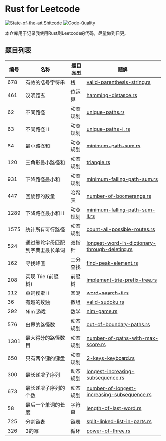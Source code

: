 # Rust for Leetcode

[![State-of-the-art Shitcode](https://img.shields.io/static/v1?label=State-of-the-art&message=Shitcode&color=7B5804)](https://github.com/trekhleb/state-of-the-art-shitcode) ![Code-Quality](https://img.shields.io/badge/Code%20Quality-D-red)

本仓库用于记录我使用Rust刷Leetcode的代码，尽量做到日更。

## 题目列表

| 编号 | 名称                             | 题目类型 | 题解                                                         |
| ---- | -------------------------------- | -------- | ------------------------------------------------------------ |
| 678  | 有效的括号字符串                 | 栈       | [valid-parenthesis-string.rs](/solutions/valid-parenthesis-string.rs) |
| 461  | 汉明距离                         | 位运算   | [hamming-distance.rs](/solutions/hamming-distance.rs)        |
| 62   | 不同路径                         | 动态规划 | [unique-paths.rs](/solutions/unique-paths.rs)                |
| 63   | 不同路径 II                      | 动态规划 | [unique-paths-ii.rs](/solutions/unique-paths-ii.rs)          |
| 64   | 最小路径和                       | 动态规划 | [minimum-path-sum.rs](/solutions/minimum-path-sum.rs)        |
| 120  | 三角形最小路径和                 | 动态规划 | [triangle.rs](/solutions/triangle.rs)                        |
| 931  | 下降路径最小和                   | 动态规划 | [minimum-falling-path-sum.rs](/solutions/minimum-falling-path-sum.rs) |
| 447  | 回旋镖的数量                     | 哈希表   | [number-of-boomerangs.rs](/solutions/number-of-boomerangs.rs) |
| 1289 | 下降路径最小和  II               | 动态规划 | [minimum-falling-path-sum-ii.rs](/solutions/minimum-falling-path-sum-ii.rs) |
| 1575 | 统计所有可行路径                 | 动态规划 | [count-all-possible-routes.rs](/solutions/count-all-possible-routes.rs) |
| 524  | 通过删除字母匹配到字典里最长单词 | 双指针   | [longest-word-in-dictionary-through-deleting.rs](/solutions/longest-word-in-dictionary-through-deleting.rs) |
| 162  | 寻找峰值                         | 二分查找 | [find-peak-element.rs](/solutions/find-peak-element.rs)      |
| 208  | 实现 Trie (前缀树)               | 前缀树   | [implement-trie-prefix-tree.rs](/solutions/implement-trie-prefix-tree.rs) |
| 212  | 单词搜索 II                      | 回溯     | [word-search-ii.rs](/solutions/word-search-ii.rs)            |
| 36   | 有趣的数独                       | 数组     | [valid-sudoku.rs](/solutions/valid-sudoku.rs)                |
| 292  | Nim 游戏                         | 数学     | [nim-game.rs](/solutions/nim-game.rs)                        |
| 576  | 出界的路径数                     | 动态规划 | [out-of-boundary-paths.rs](/solutions/out-of-boundary-paths.rs) |
| 1301 | 最大得分的路径数目               | 动态规划 | [number-of-paths-with-max-score.rs](/solutions/number-of-paths-with-max-score.rs) |
| 650  | 只有两个键的键盘                 | 动态规划 | [2-keys-keyboard.rs](/solutions/2-keys-keyboard.rs)          |
| 300  | 最长递增子序列                   | 动态规划 | [longest-increasing-subsequence.rs](/solutions/longest-increasing-subsequence.rs) |
| 673  | 最长递增子序列的个数             | 动态规划 | [number-of-longest-increasing-subsequence.rs](/solutions/number-of-longest-increasing-subsequence.rs) |
| 58   | 最后一个单词的长度               | 字符串   | [length-of-last-word.rs](/solutions/length-of-last-word.rs)  |
| 725  | 分割链表                         | 链表     | [split-linked-list-in-parts.rs](/solutions/split-linked-list-in-parts.rs) |
| 326  | 3的幂                            | 循环     | [power-of-three.rs](/solutions/power-of-three.rs)            |

